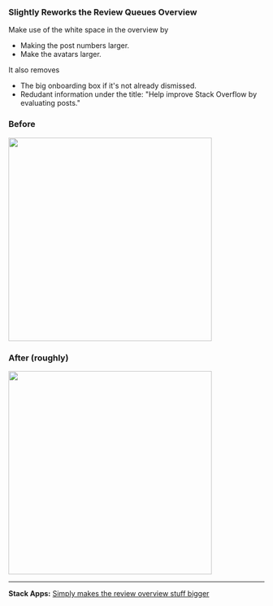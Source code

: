 ### Slightly Reworks the Review Queues Overview

Make use of the white space in the overview by

- Making the post numbers larger.
- Make the avatars larger.

It also removes
- The big onboarding box if it's not already dismissed.
- Redudant information under the title: "Help improve Stack Overflow by evaluating posts."

### Before
<img src="https://i.stack.imgur.com/vgfKd.png" width="400">

### After (roughly)
<img src="https://i.stack.imgur.com/w4mRG.png" width="400">

---

**Stack Apps:** [Simply makes the review overview stuff bigger](https://stackapps.com/questions/9135/simply-makes-the-review-overview-stuff-bigger)